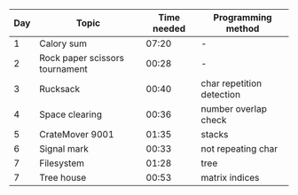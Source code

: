 | Day | Topic                          | Time needed | Programming method        |
| --- | ------------------------------ | ----------- | ------------------------- |
| 1   | Calory sum                     | 07:20       | -                         |
| 2   | Rock paper scissors tournament | 00:28       | -                         |
| 3   | Rucksack                       | 00:40       | char repetition detection |
| 4   | Space clearing                 | 00:36       | number overlap check      |
| 5   | CrateMover 9001                | 01:35       | stacks                    |
| 6   | Signal mark                    | 00:33       | not repeating char        |
| 7   | Filesystem                     | 01:28       | tree                      |
| 7   | Tree house                     | 00:53       | matrix indices            |
